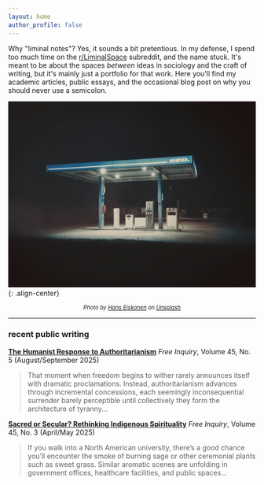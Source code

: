 ```yaml
---
layout: home
author_profile: false
---
```


Why "liminal notes"? Yes, it sounds a bit pretentious. In my defense, I spend too much time on the [r/LiminalSpace](https://www.reddit.com/r/LiminalSpace/) subreddit, and the name stuck. It's meant to be about the spaces *between* ideas in sociology and the craft of writing, but it's mainly just a portfolio for that work. Here you'll find my academic articles, public essays, and the occasional blog post on why you should never use a semicolon.

[![Liminal Gas Station at Night](/assets/images/liminal-gas-station.jpg)](/){: .align-center}
<p style="text-align: center; font-size: 0.8em; font-style: italic;">Photo by <a href="https://unsplash.com/@eiskonen" target="_blank">Hans Eiskonen</a> on <a href="https://unsplash.com" target="_blank">Unsplash</a></p>

---

### recent public writing

**[The Humanist Response to Authoritarianism](https://secularhumanism.org/2025/07/the-humanist-response-to-authoritarianism/)**
*Free Inquiry*, Volume 45, No. 5 (August/September 2025)

> That moment when freedom begins to wither rarely announces itself with dramatic proclamations. Instead, authoritarianism advances through incremental concessions, each seemingly inconsequential surrender barely perceptible until collectively they form the architecture of tyranny...

**[Sacred or Secular? Rethinking Indigenous Spirituality](https://secularhumanism.org/2025/03/sacred-or-secular-rethinking-indigenous-spirituality/)**
*Free Inquiry*, Volume 45, No. 3 (April/May 2025)

> If you walk into a North American university, there’s a good chance you’ll encounter the smoke of burning sage or other ceremonial plants such as sweet grass. Similar aromatic scenes are unfolding in government offices, healthcare facilities, and public spaces...
